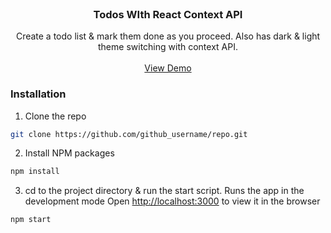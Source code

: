 <br />
<p align="center">
  <h3 align="center">Todos WIth React Context API</h3>

  <p align="center">
    Create a todo list & mark them done as you proceed. Also has dark & light theme switching with context API.
    <br />
    <br />
    <a target="_blank" href="https://lakshmi096.github.io/react-todo-with-context-api/">View Demo</a>
  </p>
</p>

### Installation
 
1. Clone the repo
```sh
git clone https://github.com/github_username/repo.git
```
2. Install NPM packages
```sh
npm install
```
3. cd to the project directory & run the start script. Runs the app in the development mode
Open [http://localhost:3000](http://localhost:3000) to view it in the browser
```sh
npm start
```
